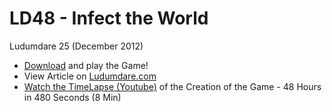 LD48 - Infect the World
==============

Ludumdare 25 (December 2012)

- <a href="http://timweb.de/ld48/villain/dl.php">Download</a> and play the Game!
- View Article on <a href="http://www.ludumdare.com/compo/ludum-dare-25/?action=preview&uid=10242">Ludumdare.com</a> 
- <a href="http://www.youtube.com/watch?v=P0NpsZbJX9I">Watch the TimeLapse (Youtube)</a> of the Creation of the Game - 48 Hours in 480 Seconds (8 Min)